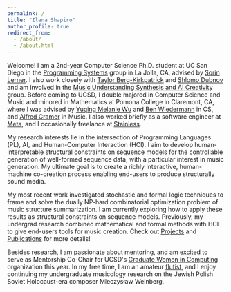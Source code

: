 ```yaml
---
permalink: /
title: "Ilana Shapiro"
author_profile: true
redirect_from: 
  - /about/
  - /about.html
---
```


Welcome! I am a 2nd-year Computer Science Ph.D. student at UC San Diego in the [Programming Systems](https://cseweb.ucsd.edu/groups/progsys/) group in La Jolla, CA, advised by [Sorin Lerner](https://cseweb.ucsd.edu/~lerner/). I also work closely with [Taylor Berg-Kirkpatrick](https://cseweb.ucsd.edu/~tberg/) and [Shlomo Dubnov](http://shlomodubnov.wikidot.com/about) and am involved in the [Music Understanding Synthesis and AI Creativity](https://ucsd-musaic.github.io/) group. Before coming to UCSD, I double majored in Computer Science and Music and minored in Mathematics at Pomona College in Claremont, CA, where I was advised by [Yuqing Melanie Wu](https://www.pomona.edu/directory/people/yuqing-melanie-wu) and [Ben Wiedermann](https://www.cs.hmc.edu/~benw/) in CS, and [Alfred Cramer](https://www.pomona.edu/directory/people/alfred-cramer) in Music. I also worked briefly as a software engineer at [Meta](https://about.meta.com/), and I occasionally freelance at [Stainless](https://www.stainlessapi.com).

My research interests lie in the intersection of Programming Languages (PL), AI, and Human-Computer Interaction (HCI). I aim to develop human-interpretable structural constraints on sequence models for the controllable generation of well-formed sequence data, with a particular interest in music generation. My ultimate goal is to create a richly interactive, human-machine co-creation process enabling end-users to produce structurally sound media.

My most recent work investigated stochastic and formal logic techniques to frame and solve the dually NP-hard combinatorial optimization problem of music structure summarization. I am currently exploring how to apply these results as structural constraints on sequence models. Previously, my undergrad research combined mathematical and formal methods with HCI to give end-users tools for music creation. Check out [Projects](projects/) and [Publications](publications/) for more details!

Besides research, I am passionate about mentoring, and am excited to serve as Mentorship Co-Chair for UCSD's [Graduate Women in Computing](https://gradwic.ucsd.edu/) organization this year. In my free time, I am an amateur [flutist](https://www.youtube.com/@ilanashapiroflute), and I enjoy continuing my undergraduate musicology research on the Jewish Polish Soviet Holocaust-era composer Mieczysław Weinberg.